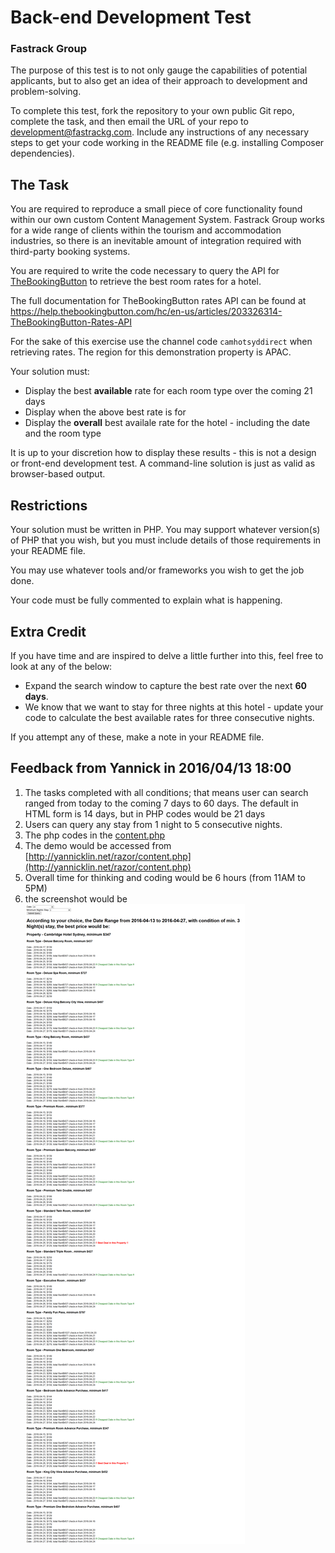 # Back-end Development Test

### Fastrack Group

The purpose of this test is to not only gauge the capabilities of potential applicants, but to also get an idea of their approach to development and problem-solving.

To complete this test, fork the repository to your own public Git repo, complete the task, and then email the URL of your repo to development@fastrackg.com.  Include any instructions of any necessary steps to get your code working in the README file (e.g. installing Composer dependencies).

## The Task

You are required to reproduce a small piece of core functionality found within our own custom Content Management System.  Fastrack Group works for a wide range of clients within the tourism and accommodation industries, so there is an inevitable amount of integration required with third-party booking systems.

You are required to write the code necessary to query the API for [TheBookingButton](http://www.siteminder.com/the-booking-button/) to retrieve the best room rates for a hotel.

The full documentation for TheBookingButton rates API can be found at https://help.thebookingbutton.com/hc/en-us/articles/203326314-TheBookingButton-Rates-API

For the sake of this exercise use the channel code `camhotsyddirect` when retrieving rates.  The region for this demonstration property is APAC.

Your solution must:
* Display the best **available** rate for each room type over the coming 21 days
* Display when the above best rate is for
* Display the **overall** best availale rate for the hotel - including the date and the room type

It is up to your discretion how to display these results - this is not a design or front-end development test.  A command-line solution is just as valid as browser-based output.

## Restrictions

Your solution must be written in PHP.  You may support whatever version(s) of PHP that you wish, but you must include details of those requirements in your README file.

You may use whatever tools and/or frameworks you wish to get the job done.

Your code must be fully commented to explain what is happening.

## Extra Credit

If you have time and are inspired to delve a little further into this, feel free to look at any of the below:
* Expand the search window to capture the best rate over the next **60 days**.
* We know that we want to stay for three nights at this hotel - update your code to calculate the best available rates for three consecutive nights.

If you attempt any of these, make a note in your README file.


## Feedback from Yannick in 2016/04/13 18:00
1. The tasks completed with all conditions; that means user can search ranged from today to the coming 7 days to 60 days. The default in HTML form is 14 days, but in PHP codes would be 21 days
2. Users can query any stay from 1 night to 5 consecutive nights.
3. The php codes in the [content.php](content.php)
4. The demo would be accessed from [http://yannicklin.net/razor/content.php](http://yannicklin.net/razor/content.php)
5. Overall time for thinking and coding would be 6 hours (from 11AM to 5PM)
6. the screenshot would be ![execution-screenshot-alt](screenshot.png)

